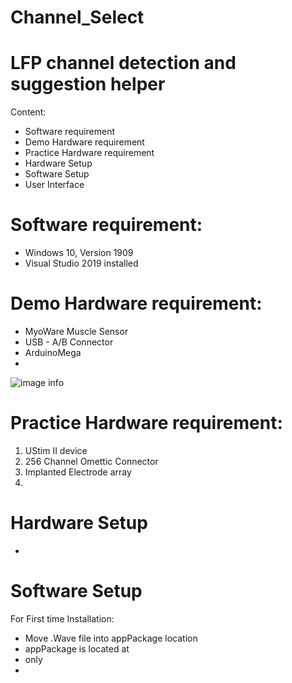 # Channel_Select
# LFP channel detection and suggestion helper

Content:
- Software requirement
- Demo Hardware requirement
- Practice Hardware requirement
- Hardware Setup
- Software Setup
- User Interface


# Software requirement:

- Windows 10, Version 1909
- Visual Studio 2019 installed

# Demo Hardware requirement:

-  MyoWare Muscle Sensor
-  USB - A/B Connector
-  ArduinoMega
-  
![image info](./pictures/image.JPG)

# Practice Hardware requirement:

1. UStim II device
2. 256 Channel Omettic Connector
3. Implanted Electrode array
4. 
# Hardware Setup
- 

# Software Setup

For First time Installation:
- Move .Wave file into appPackage location
- appPackage is located at
- only 
- 
